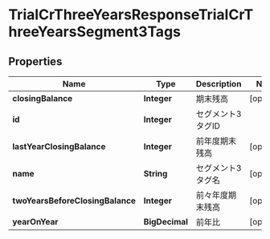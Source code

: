 

# TrialCrThreeYearsResponseTrialCrThreeYearsSegment3Tags


## Properties

Name | Type | Description | Notes
------------ | ------------- | ------------- | -------------
**closingBalance** | **Integer** | 期末残高 |  [optional]
**id** | **Integer** | セグメント3タグID | 
**lastYearClosingBalance** | **Integer** | 前年度期末残高 |  [optional]
**name** | **String** | セグメント3タグ名 |  [optional]
**twoYearsBeforeClosingBalance** | **Integer** | 前々年度期末残高 |  [optional]
**yearOnYear** | **BigDecimal** | 前年比 |  [optional]



